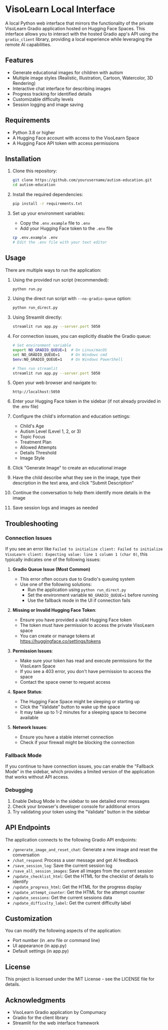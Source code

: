 # VisoLearn Local Interface

A local Python web interface that mirrors the functionality of the private VisoLearn Gradio application hosted on Hugging Face Spaces. This interface allows you to interact with the hosted Gradio app's API using the `gradio_client` library, providing a local experience while leveraging the remote AI capabilities.

## Features

- Generate educational images for children with autism
- Multiple image styles (Realistic, Illustration, Cartoon, Watercolor, 3D Rendering)
- Interactive chat interface for describing images
- Progress tracking for identified details
- Customizable difficulty levels
- Session logging and image saving

## Requirements

- Python 3.8 or higher
- A Hugging Face account with access to the VisoLearn Space
- A Hugging Face API token with access permissions

## Installation

1. Clone this repository:
   ```bash
   git clone https://github.com/yourusername/autism-education.git
   cd autism-education
   ```

2. Install the required dependencies:
   ```bash
   pip install -r requirements.txt
   ```

3. Set up your environment variables:
   - Copy the `.env.example` file to `.env`
   - Add your Hugging Face token to the `.env` file
   ```bash
   cp .env.example .env
   # Edit the .env file with your text editor
   ```

## Usage

There are multiple ways to run the application:

1. Using the provided run script (recommended):
   ```bash
   python run.py
   ```

2. Using the direct run script with `--no-gradio-queue` option:
   ```bash
   python run_direct.py
   ```

3. Using Streamlit directly:
   ```bash
   streamlit run app.py --server.port 5050
   ```

4. For connection issues, you can explicitly disable the Gradio queue:
   ```bash
   # Set environment variable
   export NO_GRADIO_QUEUE=1  # On Linux/macOS
   set NO_GRADIO_QUEUE=1     # On Windows cmd
   $env:NO_GRADIO_QUEUE=1    # On Windows PowerShell
   
   # Then run streamlit
   streamlit run app.py --server.port 5050
   ```

5. Open your web browser and navigate to:
   ```
   http://localhost:5050
   ```

6. Enter your Hugging Face token in the sidebar (if not already provided in the .env file)

7. Configure the child's information and education settings:
   - Child's Age
   - Autism Level (Level 1, 2, or 3)
   - Topic Focus
   - Treatment Plan
   - Allowed Attempts
   - Details Threshold
   - Image Style

8. Click "Generate Image" to create an educational image

9. Have the child describe what they see in the image, type their description in the text area, and click "Submit Description"

10. Continue the conversation to help them identify more details in the image

11. Save session logs and images as needed

## Troubleshooting

### Connection Issues

If you see an error like `Failed to initialize client: Failed to initialize VisoLearn client: Expecting value: line 1 column 1 (char 0)`, this typically indicates one of the following issues:

1. **Gradio Queue Issue (Most Common)**
   - This error often occurs due to Gradio's queuing system
   - Use one of the following solutions:
     - Run the application using `python run_direct.py`
     - Set the environment variable `NO_GRADIO_QUEUE=1` before running
     - Use the fallback mode in the UI if connection fails

2. **Missing or Invalid Hugging Face Token**:
   - Ensure you have provided a valid Hugging Face token
   - The token must have permission to access the private VisoLearn space
   - You can create or manage tokens at https://huggingface.co/settings/tokens

3. **Permission Issues**:
   - Make sure your token has read and execute permissions for the VisoLearn Space
   - If you see a 403 error, you don't have permission to access the space
   - Contact the space owner to request access

4. **Space Status**:
   - The Hugging Face Space might be sleeping or starting up
   - Click the "Validate" button to wake up the space
   - It may take up to 1-2 minutes for a sleeping space to become available

5. **Network Issues**:
   - Ensure you have a stable internet connection
   - Check if your firewall might be blocking the connection

### Fallback Mode

If you continue to have connection issues, you can enable the "Fallback Mode" in the sidebar, which provides a limited version of the application that works without API access.

### Debugging

1. Enable Debug Mode in the sidebar to see detailed error messages
2. Check your browser's developer console for additional errors
3. Try validating your token using the "Validate" button in the sidebar

## API Endpoints

The application connects to the following Gradio API endpoints:

- `/generate_image_and_reset_chat`: Generate a new image and reset the conversation
- `/chat_respond`: Process a user message and get AI feedback
- `/save_session_log`: Save the current session log
- `/save_all_session_images`: Save all images from the current session
- `/update_checklist_html`: Get the HTML for the checklist of details to identify
- `/update_progress_html`: Get the HTML for the progress display
- `/update_attempt_counter`: Get the HTML for the attempt counter
- `/update_sessions`: Get the current sessions data
- `/update_difficulty_label`: Get the current difficulty label

## Customization

You can modify the following aspects of the application:

- Port number (in .env file or command line)
- UI appearance (in app.py)
- Default settings (in app.py)

## License

This project is licensed under the MIT License - see the LICENSE file for details.

## Acknowledgments

- VisoLearn Gradio application by Compumacy
- Gradio for the client library
- Streamlit for the web interface framework 